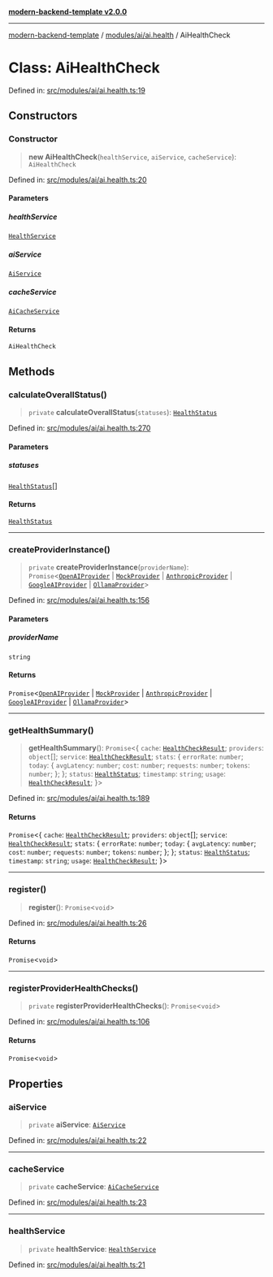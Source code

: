 [**modern-backend-template v2.0.0**](../../../../README.md)

***

[modern-backend-template](../../../../modules.md) / [modules/ai/ai.health](../README.md) / AiHealthCheck

# Class: AiHealthCheck

Defined in: [src/modules/ai/ai.health.ts:19](https://github.com/maemreyo/saas-4cus-nodejs/blob/2a5b3f3aa11335dfa561e80e1feabb8e6084261e/src/modules/ai/ai.health.ts#L19)

## Constructors

### Constructor

> **new AiHealthCheck**(`healthService`, `aiService`, `cacheService`): `AiHealthCheck`

Defined in: [src/modules/ai/ai.health.ts:20](https://github.com/maemreyo/saas-4cus-nodejs/blob/2a5b3f3aa11335dfa561e80e1feabb8e6084261e/src/modules/ai/ai.health.ts#L20)

#### Parameters

##### healthService

[`HealthService`](../../../../infrastructure/health/health.service/classes/HealthService.md)

##### aiService

[`AiService`](../../ai.service/classes/AiService.md)

##### cacheService

[`AiCacheService`](../../ai.cache/classes/AiCacheService.md)

#### Returns

`AiHealthCheck`

## Methods

### calculateOverallStatus()

> `private` **calculateOverallStatus**(`statuses`): [`HealthStatus`](../../../../infrastructure/health/health.types/enumerations/HealthStatus.md)

Defined in: [src/modules/ai/ai.health.ts:270](https://github.com/maemreyo/saas-4cus-nodejs/blob/2a5b3f3aa11335dfa561e80e1feabb8e6084261e/src/modules/ai/ai.health.ts#L270)

#### Parameters

##### statuses

[`HealthStatus`](../../../../infrastructure/health/health.types/enumerations/HealthStatus.md)[]

#### Returns

[`HealthStatus`](../../../../infrastructure/health/health.types/enumerations/HealthStatus.md)

***

### createProviderInstance()

> `private` **createProviderInstance**(`providerName`): `Promise`\<[`OpenAIProvider`](../../providers/openai.provider/classes/OpenAIProvider.md) \| [`MockProvider`](../../providers/mock.provider/classes/MockProvider.md) \| [`AnthropicProvider`](../../providers/anthropic.provider/classes/AnthropicProvider.md) \| [`GoogleAIProvider`](../../providers/google-ai.provider/classes/GoogleAIProvider.md) \| [`OllamaProvider`](../../providers/ollama.provider/classes/OllamaProvider.md)\>

Defined in: [src/modules/ai/ai.health.ts:156](https://github.com/maemreyo/saas-4cus-nodejs/blob/2a5b3f3aa11335dfa561e80e1feabb8e6084261e/src/modules/ai/ai.health.ts#L156)

#### Parameters

##### providerName

`string`

#### Returns

`Promise`\<[`OpenAIProvider`](../../providers/openai.provider/classes/OpenAIProvider.md) \| [`MockProvider`](../../providers/mock.provider/classes/MockProvider.md) \| [`AnthropicProvider`](../../providers/anthropic.provider/classes/AnthropicProvider.md) \| [`GoogleAIProvider`](../../providers/google-ai.provider/classes/GoogleAIProvider.md) \| [`OllamaProvider`](../../providers/ollama.provider/classes/OllamaProvider.md)\>

***

### getHealthSummary()

> **getHealthSummary**(): `Promise`\<\{ `cache`: [`HealthCheckResult`](../../../../infrastructure/health/health.types/interfaces/HealthCheckResult.md); `providers`: `object`[]; `service`: [`HealthCheckResult`](../../../../infrastructure/health/health.types/interfaces/HealthCheckResult.md); `stats`: \{ `errorRate`: `number`; `today`: \{ `avgLatency`: `number`; `cost`: `number`; `requests`: `number`; `tokens`: `number`; \}; \}; `status`: [`HealthStatus`](../../../../infrastructure/health/health.types/enumerations/HealthStatus.md); `timestamp`: `string`; `usage`: [`HealthCheckResult`](../../../../infrastructure/health/health.types/interfaces/HealthCheckResult.md); \}\>

Defined in: [src/modules/ai/ai.health.ts:189](https://github.com/maemreyo/saas-4cus-nodejs/blob/2a5b3f3aa11335dfa561e80e1feabb8e6084261e/src/modules/ai/ai.health.ts#L189)

#### Returns

`Promise`\<\{ `cache`: [`HealthCheckResult`](../../../../infrastructure/health/health.types/interfaces/HealthCheckResult.md); `providers`: `object`[]; `service`: [`HealthCheckResult`](../../../../infrastructure/health/health.types/interfaces/HealthCheckResult.md); `stats`: \{ `errorRate`: `number`; `today`: \{ `avgLatency`: `number`; `cost`: `number`; `requests`: `number`; `tokens`: `number`; \}; \}; `status`: [`HealthStatus`](../../../../infrastructure/health/health.types/enumerations/HealthStatus.md); `timestamp`: `string`; `usage`: [`HealthCheckResult`](../../../../infrastructure/health/health.types/interfaces/HealthCheckResult.md); \}\>

***

### register()

> **register**(): `Promise`\<`void`\>

Defined in: [src/modules/ai/ai.health.ts:26](https://github.com/maemreyo/saas-4cus-nodejs/blob/2a5b3f3aa11335dfa561e80e1feabb8e6084261e/src/modules/ai/ai.health.ts#L26)

#### Returns

`Promise`\<`void`\>

***

### registerProviderHealthChecks()

> `private` **registerProviderHealthChecks**(): `Promise`\<`void`\>

Defined in: [src/modules/ai/ai.health.ts:106](https://github.com/maemreyo/saas-4cus-nodejs/blob/2a5b3f3aa11335dfa561e80e1feabb8e6084261e/src/modules/ai/ai.health.ts#L106)

#### Returns

`Promise`\<`void`\>

## Properties

### aiService

> `private` **aiService**: [`AiService`](../../ai.service/classes/AiService.md)

Defined in: [src/modules/ai/ai.health.ts:22](https://github.com/maemreyo/saas-4cus-nodejs/blob/2a5b3f3aa11335dfa561e80e1feabb8e6084261e/src/modules/ai/ai.health.ts#L22)

***

### cacheService

> `private` **cacheService**: [`AiCacheService`](../../ai.cache/classes/AiCacheService.md)

Defined in: [src/modules/ai/ai.health.ts:23](https://github.com/maemreyo/saas-4cus-nodejs/blob/2a5b3f3aa11335dfa561e80e1feabb8e6084261e/src/modules/ai/ai.health.ts#L23)

***

### healthService

> `private` **healthService**: [`HealthService`](../../../../infrastructure/health/health.service/classes/HealthService.md)

Defined in: [src/modules/ai/ai.health.ts:21](https://github.com/maemreyo/saas-4cus-nodejs/blob/2a5b3f3aa11335dfa561e80e1feabb8e6084261e/src/modules/ai/ai.health.ts#L21)

